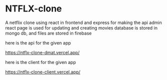 # NTFLX-clone
A netflix clone using react in frontend and express for making the api admin react page is used for updating and creating movies database is stored in mongo db, and files are stored in firebase



here is the api for the given app

<a>https://ntflx-clone-dmat.vercel.app/</a>

here is the client for the given app

<a>https://ntflx-clone-client.vercel.app/</a>
